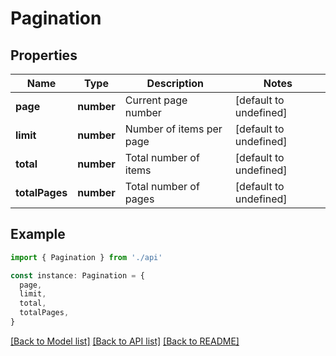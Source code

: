 # Pagination

## Properties

| Name           | Type       | Description              | Notes                  |
| -------------- | ---------- | ------------------------ | ---------------------- |
| **page**       | **number** | Current page number      | [default to undefined] |
| **limit**      | **number** | Number of items per page | [default to undefined] |
| **total**      | **number** | Total number of items    | [default to undefined] |
| **totalPages** | **number** | Total number of pages    | [default to undefined] |

## Example

```typescript
import { Pagination } from './api'

const instance: Pagination = {
  page,
  limit,
  total,
  totalPages,
}
```

[[Back to Model list]](../README.md#documentation-for-models) [[Back to API list]](../README.md#documentation-for-api-endpoints) [[Back to README]](../README.md)
